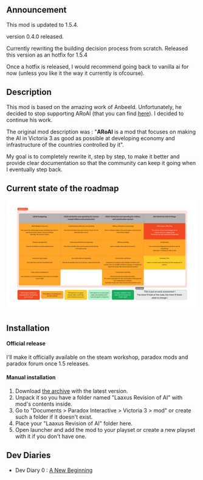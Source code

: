 ## Announcement

This mod is updated to 1.5.4.

version 0.4.0 released.

Currently rewriting the building decision process from scratch.
Released this version as an hotfix for 1.5.4

Once a hotfix is released, I would recommend going back to vanilla ai for now (unless you like it the way it currently is ofcourse).

## Description

This mod is based on the amazing work of Anbeeld. Unfortunately, he decided to stop supporting ARoAI (that you can find [here](https://github.com/Anbeeld/ARoAI)). I decided to continue his work.

The original mod description was : "**ARoAI** is a mod that focuses on making the AI in Victoria 3 as good as possible at developing economy and infrastructure of the countries controlled by it".

My goal is to completely rewrite it, step by step, to make it better and provide clear documentation so that the community can keep it going when I eventually step back.

## Current state of the roadmap

![Roadmap](/img/lroai_overview.png)

## Installation
#### Official release

I'll make it officially available on the steam workshop, paradox mods and paradox forum once 1.5 releases.

#### Manual installation

1) Download [the archive](https://github.com/Laaxus/LRoAI/releases) with the latest version.
2) Unpack it so you have a folder named "Laaxus Revision of AI" with mod's contents inside.
3) Go to "Documents > Paradox Interactive > Victoria 3 > mod" or create such a folder if it doesn't exist.
4) Place your "Laaxus Revision of AI" folder here.
5) Open launcher and add the mod to your playset or create a new playset with it if you don't have one.

## Dev Diaries

- Dev Diary 0 : [A New Beginning](https://laaxus.github.io/2023-10-10-the-beginning/)
